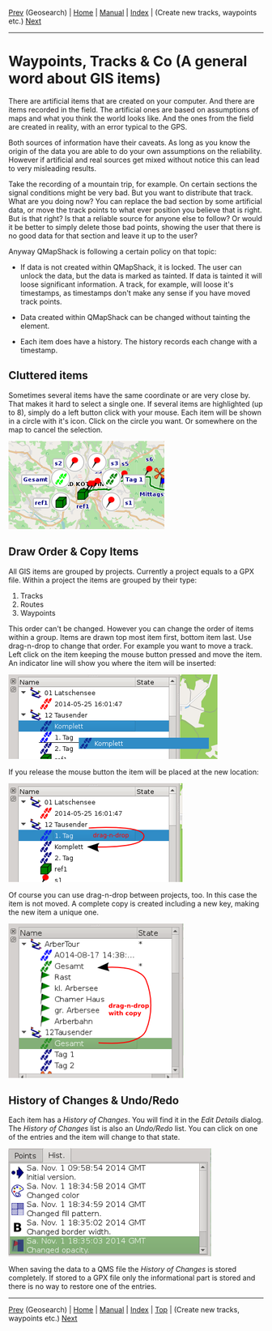 [Prev](DocSearchGoogle) (Geosearch) | [Home](Home) | [Manual](DocMain) | [Index](AxAdvIndex) | (Create new tracks, waypoints etc.) [Next](DocGisItemsNew)
- - -

# Waypoints, Tracks & Co (A general word about GIS items)

There are artificial items that are created on your computer. And there are items recorded in the field. The artificial ones are based on assumptions of maps and what you think the world looks like. And the ones from the field are created in reality, with an error typical to the GPS.

Both sources of information have their caveats. As long as you know the origin of the data you are able to do your own assumptions on the reliability. However if artificial and real sources get mixed without notice this can lead to very misleading results. 

Take the recording of a mountain trip, for example. On certain sections the signal conditions might be very bad. But you want to distribute that track. What are you doing now? You can replace the bad section by some artificial data, or move the track points to what ever position you believe that is right. But is that right? Is that a reliable source for anyone else to follow? Or would it be better to simply delete those bad points, showing the user that there is no good data for that section and leave it up to the user?

Anyway QMapShack is following a certain policy on that topic:

* If data is not created within QMapShack, it is locked. The user can unlock the data, but the data is marked as tainted. If data is tainted it will loose significant information. A track, for example, will loose it's timestamps, as timestamps don't make any sense if you have moved track points.

* Data created within QMapShack can be changed without tainting the element. 

* Each item does have a history. The history records each change with a timestamp.

## Cluttered items

Sometimes several items have the same coordinate or are very close by. That makes it hard to select a single one. If several items are highlighted (up to 8), simply do a left button click with your mouse. Each item will be shown in a circle with it's icon. Click on the circle you want. Or somewhere on the map to cancel the selection.

![maproom1.png](images/DocGisItems/maproom1.png)

## Draw Order & Copy Items

All GIS items are grouped by projects. Currently a project equals to a GPX file. Within a project the items are grouped by their type:

1. Tracks
2. Routes
3. Waypoints

This order can't be changed. However you can change the order of items within a group. Items are drawn top most item first, bottom item last. Use drag-n-drop to change that order. For example you want to move a track. Left click on the item keeping the mouse button pressed and move the item. An indicator line will show you where the item will be inserted:

![maproom2.png](images/DocGisItems/maproom2.png)

If you release the mouse button the item will be placed at the new location:

![maproom3.png](images/DocGisItems/maproom3.png)

Of course you can use drag-n-drop between projects, too. In this case the item is not moved. A complete copy is created including a new key, making the new item a unique one.

![maproom4.png](images/DocGisItems/maproom4.png)

## History of Changes & Undo/Redo

Each item has a _History of Changes_. You will find it in the _Edit Details_ dialog. The _History of Changes_ list is also an _Undo/Redo_ list. You can click on one of the entries and the item will change to that state. 

![maproom5.png](images/DocGisItems/maproom5.png)

When saving the data to a QMS file the _History of Changes_ is stored completely. If stored to a GPX file only the informational part is stored and there is no way to restore one of the entries. 



- - -
[Prev](DocSearchGoogle) (Geosearch) | [Home](Home) | [Manual](DocMain) | [Index](AxAdvIndex) | [Top](#) | (Create new tracks, waypoints etc.) [Next](DocGisItemsNew)
